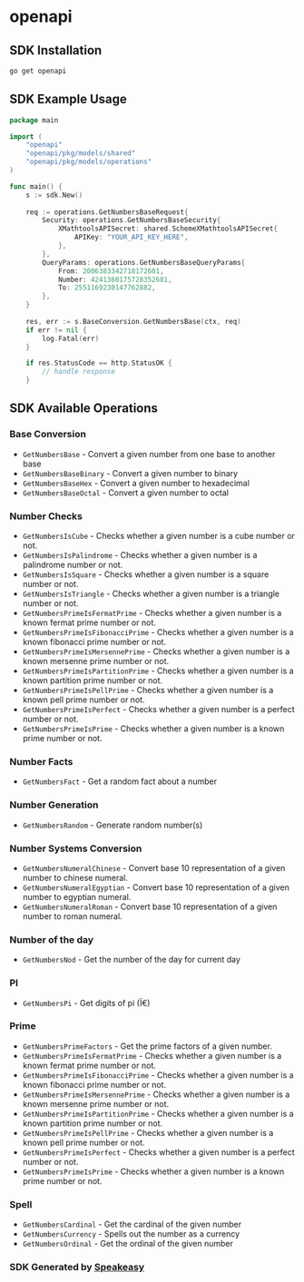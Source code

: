 # openapi

<!-- Start SDK Installation -->
## SDK Installation

```bash
go get openapi
```
<!-- End SDK Installation -->

## SDK Example Usage
<!-- Start SDK Example Usage -->
```go
package main

import (
    "openapi"
    "openapi/pkg/models/shared"
    "openapi/pkg/models/operations"
)

func main() {
    s := sdk.New()
    
    req := operations.GetNumbersBaseRequest{
        Security: operations.GetNumbersBaseSecurity{
            XMathtoolsAPISecret: shared.SchemeXMathtoolsAPISecret{
                APIKey: "YOUR_API_KEY_HERE",
            },
        },
        QueryParams: operations.GetNumbersBaseQueryParams{
            From: 2006383342718172601,
            Number: 4241360175728352681,
            To: 2551169230147762882,
        },
    }
    
    res, err := s.BaseConversion.GetNumbersBase(ctx, req)
    if err != nil {
        log.Fatal(err)
    }

    if res.StatusCode == http.StatusOK {
        // handle response
    }
```
<!-- End SDK Example Usage -->

<!-- Start SDK Available Operations -->
## SDK Available Operations

### Base Conversion

* `GetNumbersBase` - Convert a given number from one base to another base
* `GetNumbersBaseBinary` - Convert a given number to binary
* `GetNumbersBaseHex` - Convert a given number to hexadecimal
* `GetNumbersBaseOctal` - Convert a given number to octal

### Number Checks

* `GetNumbersIsCube` - Checks whether a given number is a cube number or not.
* `GetNumbersIsPalindrome` - Checks whether a given number is a palindrome number or not.
* `GetNumbersIsSquare` - Checks whether a given number is a square number or not.
* `GetNumbersIsTriangle` - Checks whether a given number is a triangle number or not.
* `GetNumbersPrimeIsFermatPrime` - Checks whether a given number is a known fermat prime number or not.
* `GetNumbersPrimeIsFibonacciPrime` - Checks whether a given number is a known fibonacci prime number or not.
* `GetNumbersPrimeIsMersennePrime` - Checks whether a given number is a known mersenne prime number or not.
* `GetNumbersPrimeIsPartitionPrime` - Checks whether a given number is a known partition prime number or not.
* `GetNumbersPrimeIsPellPrime` - Checks whether a given number is a known pell prime number or not.
* `GetNumbersPrimeIsPerfect` - Checks whether a given number is a perfect number or not.
* `GetNumbersPrimeIsPrime` - Checks whether a given number is a known prime number or not.

### Number Facts

* `GetNumbersFact` - Get a random fact about a number

### Number Generation

* `GetNumbersRandom` - Generate random number(s)

### Number Systems Conversion

* `GetNumbersNumeralChinese` - Convert base 10 representation of a given number to chinese numeral.
* `GetNumbersNumeralEgyptian` - Convert base 10 representation of a given number to egyptian numeral.
* `GetNumbersNumeralRoman` - Convert base 10 representation of a given number to roman numeral.

### Number of the day

* `GetNumbersNod` - Get the number of the day for current day

### PI

* `GetNumbersPi` - Get digits of pi (Ï€)

### Prime

* `GetNumbersPrimeFactors` - Get the prime factors of a given number.
* `GetNumbersPrimeIsFermatPrime` - Checks whether a given number is a known fermat prime number or not.
* `GetNumbersPrimeIsFibonacciPrime` - Checks whether a given number is a known fibonacci prime number or not.
* `GetNumbersPrimeIsMersennePrime` - Checks whether a given number is a known mersenne prime number or not.
* `GetNumbersPrimeIsPartitionPrime` - Checks whether a given number is a known partition prime number or not.
* `GetNumbersPrimeIsPellPrime` - Checks whether a given number is a known pell prime number or not.
* `GetNumbersPrimeIsPerfect` - Checks whether a given number is a perfect number or not.
* `GetNumbersPrimeIsPrime` - Checks whether a given number is a known prime number or not.

### Spell

* `GetNumbersCardinal` - Get the cardinal of the given number
* `GetNumbersCurrency` - Spells out the number as a currency
* `GetNumbersOrdinal` - Get the ordinal of the given number

<!-- End SDK Available Operations -->

### SDK Generated by [Speakeasy](https://docs.speakeasyapi.dev/docs/using-speakeasy/client-sdks)
